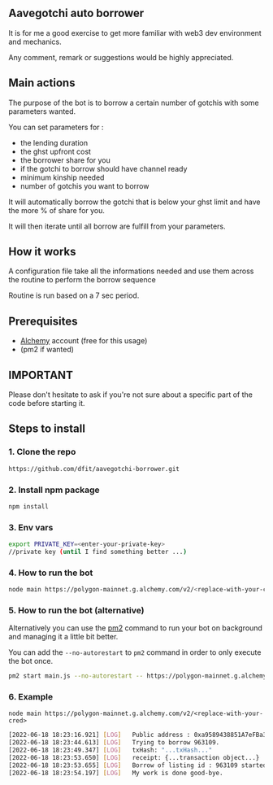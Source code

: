 ## Aavegotchi auto borrower

It is for me a good exercise to get more familiar with web3 dev environment and mechanics.

Any comment, remark or suggestions would be highly appreciated.

## Main actions

The purpose of the bot is to borrow a certain number of gotchis with some parameters wanted.

You can set parameters for : 
- the lending duration
- the ghst upfront cost
- the borrower share for you
- if the gotchi to borrow should have channel ready
- minimum kinship needed 
- number of gotchis you want to borrow

It will automatically borrow the gotchi that is below your ghst limit and have the more % of share for you.

It will then iterate until all borrow are fulfill from your parameters.

## How it works ##

A configuration file take all the informations needed and use them across the routine to perform the borrow sequence

Routine is run based on a 7 sec period.

## Prerequisites

* [Alchemy](https://dashboard.alchemyapi.io/) account (free for this usage)
* (pm2 if wanted)


## IMPORTANT ##
Please don't hesitate to ask if you're not sure about a specific part of the code before starting it.

## Steps to install

### 1. Clone the repo

```bash 
https://github.com/dfit/aavegotchi-borrower.git
```

### 2. Install npm package

```bash 
npm install
```

### 3. Env vars

```bash 
export PRIVATE_KEY=<enter-your-private-key> 
//private key (until I find something better ...)
```

### 4. How to run the bot
```bash
node main https://polygon-mainnet.g.alchemy.com/v2/<replace-with-your-cred>
```

### 5. How to run the bot (alternative)

Alternatively you can use the [pm2](https://pm2.keymetrics.io/docs/usage/quick-start/) command to run your bot on background and managing it a little bit better.

You can add the `--no-autorestart` to `pm2` command in order to only execute the bot once.

```bash
pm2 start main.js --no-autorestart -- https://polygon-mainnet.g.alchemy.com/v2/<replace-with-your-cred> 
```

### 6. Example

`node main https://polygon-mainnet.g.alchemy.com/v2/<replace-with-your-cred>`
```bash
[2022-06-18 18:23:16.921] [LOG]   Public address : 0xa9589438851A7eFBa37bC45ebE2be558c4bA3055
[2022-06-18 18:23:44.613] [LOG]   Trying to borrow 963109.
[2022-06-18 18:23:49.347] [LOG]   txHash: "...txHash..."
[2022-06-18 18:23:53.650] [LOG]   receipt: {...transaction object...}
[2022-06-18 18:23:53.655] [LOG]   Borrow of listing id : 963109 started.
[2022-06-18 18:23:54.197] [LOG]   My work is done good-bye.

```
